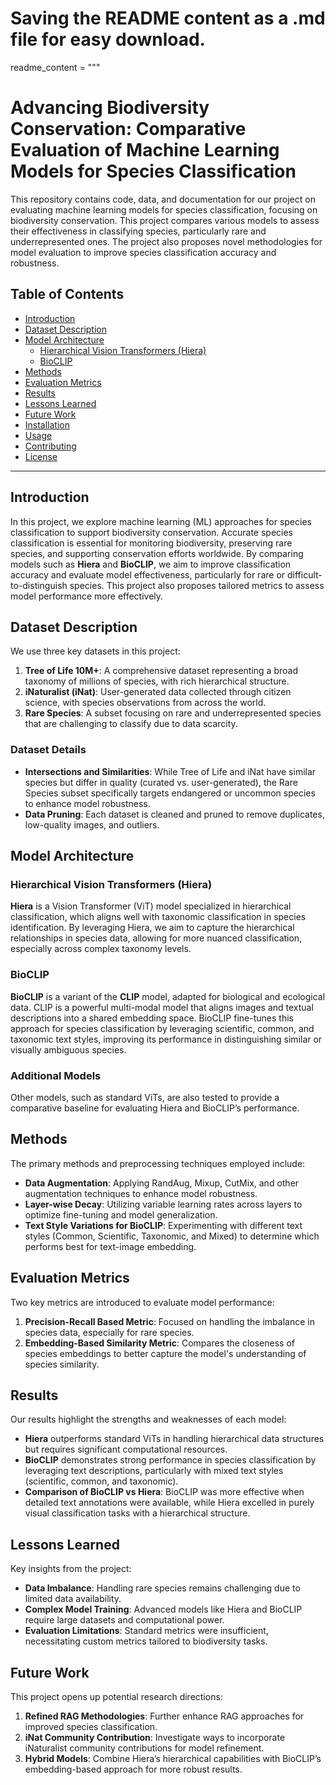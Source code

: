 # Saving the README content as a .md file for easy download.

readme_content = """
# Advancing Biodiversity Conservation: Comparative Evaluation of Machine Learning Models for Species Classification

This repository contains code, data, and documentation for our project on evaluating machine learning models for species classification, focusing on biodiversity conservation. This project compares various models to assess their effectiveness in classifying species, particularly rare and underrepresented ones. The project also proposes novel methodologies for model evaluation to improve species classification accuracy and robustness.

## Table of Contents
- [Introduction](#introduction)
- [Dataset Description](#dataset-description)
- [Model Architecture](#model-architecture)
  - [Hierarchical Vision Transformers (Hiera)](#hierarchical-vision-transformers-hiera)
  - [BioCLIP](#bioclip)
- [Methods](#methods)
- [Evaluation Metrics](#evaluation-metrics)
- [Results](#results)
- [Lessons Learned](#lessons-learned)
- [Future Work](#future-work)
- [Installation](#installation)
- [Usage](#usage)
- [Contributing](#contributing)
- [License](#license)

---

## Introduction
In this project, we explore machine learning (ML) approaches for species classification to support biodiversity conservation. Accurate species classification is essential for monitoring biodiversity, preserving rare species, and supporting conservation efforts worldwide. By comparing models such as **Hiera** and **BioCLIP**, we aim to improve classification accuracy and evaluate model effectiveness, particularly for rare or difficult-to-distinguish species. This project also proposes tailored metrics to assess model performance more effectively.

## Dataset Description
We use three key datasets in this project:
1. **Tree of Life 10M+**: A comprehensive dataset representing a broad taxonomy of millions of species, with rich hierarchical structure.
2. **iNaturalist (iNat)**: User-generated data collected through citizen science, with species observations from across the world.
3. **Rare Species**: A subset focusing on rare and underrepresented species that are challenging to classify due to data scarcity.

### Dataset Details
- **Intersections and Similarities**: While Tree of Life and iNat have similar species but differ in quality (curated vs. user-generated), the Rare Species subset specifically targets endangered or uncommon species to enhance model robustness.
- **Data Pruning**: Each dataset is cleaned and pruned to remove duplicates, low-quality images, and outliers.

## Model Architecture

### Hierarchical Vision Transformers (Hiera)
**Hiera** is a Vision Transformer (ViT) model specialized in hierarchical classification, which aligns well with taxonomic classification in species identification. By leveraging Hiera, we aim to capture the hierarchical relationships in species data, allowing for more nuanced classification, especially across complex taxonomy levels.

### BioCLIP
**BioCLIP** is a variant of the **CLIP** model, adapted for biological and ecological data. CLIP is a powerful multi-modal model that aligns images and textual descriptions into a shared embedding space. BioCLIP fine-tunes this approach for species classification by leveraging scientific, common, and taxonomic text styles, improving its performance in distinguishing similar or visually ambiguous species.

### Additional Models
Other models, such as standard ViTs, are also tested to provide a comparative baseline for evaluating Hiera and BioCLIP’s performance.

## Methods
The primary methods and preprocessing techniques employed include:
- **Data Augmentation**: Applying RandAug, Mixup, CutMix, and other augmentation techniques to enhance model robustness.
- **Layer-wise Decay**: Utilizing variable learning rates across layers to optimize fine-tuning and model generalization.
- **Text Style Variations for BioCLIP**: Experimenting with different text styles (Common, Scientific, Taxonomic, and Mixed) to determine which performs best for text-image embedding.

## Evaluation Metrics
Two key metrics are introduced to evaluate model performance:
1. **Precision-Recall Based Metric**: Focused on handling the imbalance in species data, especially for rare species.
2. **Embedding-Based Similarity Metric**: Compares the closeness of species embeddings to better capture the model's understanding of species similarity.

## Results
Our results highlight the strengths and weaknesses of each model:
- **Hiera** outperforms standard ViTs in handling hierarchical data structures but requires significant computational resources.
- **BioCLIP** demonstrates strong performance in species classification by leveraging text descriptions, particularly with mixed text styles (scientific, common, and taxonomic).
- **Comparison of BioCLIP vs Hiera**: BioCLIP was more effective when detailed text annotations were available, while Hiera excelled in purely visual classification tasks with a hierarchical structure.

## Lessons Learned
Key insights from the project:
- **Data Imbalance**: Handling rare species remains challenging due to limited data availability.
- **Complex Model Training**: Advanced models like Hiera and BioCLIP require large datasets and computational power.
- **Evaluation Limitations**: Standard metrics were insufficient, necessitating custom metrics tailored to biodiversity tasks.

## Future Work
This project opens up potential research directions:
1. **Refined RAG Methodologies**: Further enhance RAG approaches for improved species classification.
2. **iNat Community Contribution**: Investigate ways to incorporate iNaturalist community contributions for model refinement.
3. **Hybrid Models**: Combine Hiera’s hierarchical capabilities with BioCLIP’s embedding-based approach for more robust results.
